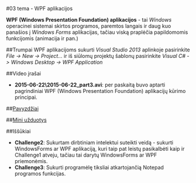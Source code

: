 ﻿#03 tema - WPF aplikacijos

**WPF (Windows Presentation Foundation) aplikacijos** - tai *Windows* operacinei sistemai skirtos programos, paremtos langais ir daug kuo panašios į *Windows Forms* aplikacijas, tačiau viską praplėčia papildomomis funkcijomis (animacija ir pan.)

##Trumpai
WPF aplikacijoms sukurti *Visual Studio 2013* aplinkoje pasirinkite *File -> New -> Project...* ir iš siūlomų projektų šablonų pasirinkite *Visual C# -> Windows Desktop -> WPF Application*

##Video įrašai
- **2015-06-22\2015-06-22_part3.avi**: per paskaitą buvo aptarti pagrindiniai WPF (Windows Presentation Foundation) aplikacijų kūrimo principai.

##[Pavyzdžiai](https://github.com/niku-live/jpvs2015/tree/master/03%20tema%20-%20Desktop%20-%20WPF%20Applications/Examples)

##[Mini užduotys](https://github.com/niku-live/jpvs2015/tree/master/03%20tema%20-%20Desktop%20-%20WPF%20Applications/Mini%20Problems)

##Iššūkiai
- **Challenge2**: Sukurtam dirbtiniam intelektui suteikti veidą - sukurti WindowsForms ar WPF aplikaciją, kuri taip pat leistų pasikalbėti kaip ir Challenge1 atveju, tačiau tai darytų WindowsForms ar WPF priemonėmis.
- **Challenge3**: Sukurti programėlę tiksliai atkartojančią Notepad programos funkcijas.

